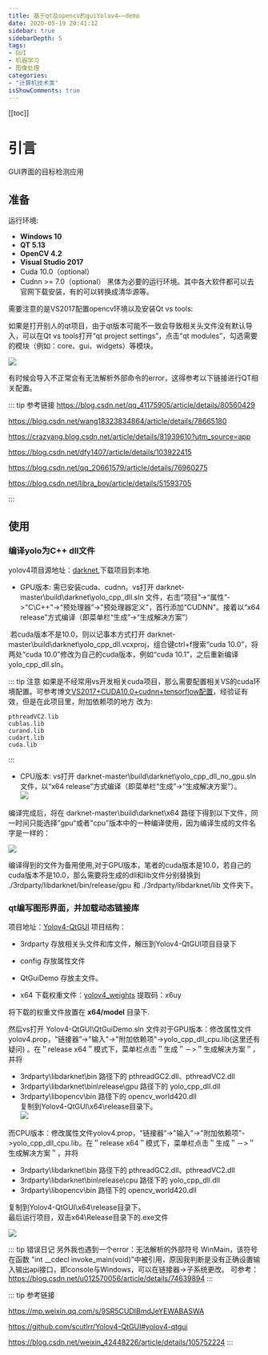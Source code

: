 ```yaml
---
title: 基于qt及opencv的guiYolov4——demo
date: 2020-05-19 20:41:12
sidebar: true
sidebarDepth: 5
tags: 
- GUI
- 机器学习
- 图像处理
categories:
- "计算机技术类"
isShowComments: true
---
```


[[toc]]

# 引言
GUI界面的目标检测应用
## 准备
运行环境:
- **Windows 10**
- **QT 5.13**
- **OpenCV 4.2**
- **Visual Studio 2017**
- Cuda 10.0（optional）
- Cudnn >= 7.0（optional）
黑体为必要的运行环境。其中各大软件都可以去官网下载安装，有的可以转换成清华源等。<br/>

需要注意的是VS2017配置opencv环境以及安装Qt vs tools:<br/>

如果是打开别人的qt项目，由于qt版本可能不一致会导致相关头文件没有默认导入，可以在Qt vs tools打开“qt project settings”，点击“qt modules”，勾选需要的模块（例如：core、gui、widgets）等模块。

![](https://img-blog.csdnimg.cn/20200425183646775.png?x-oss-process=image/watermark,type_ZmFuZ3poZW5naGVpdGk,shadow_10,text_aHR0cHM6Ly9ibG9nLmNzZG4ubmV0L3dlaXhpbl80MjQ0ODIyNg==,size_16,color_FFFFFF,t_70)  

有时候会导入不正常会有无法解析外部命令的error，这得参考以下链接进行QT相关配置。<br/>

::: tip 参考链接
https://blog.csdn.net/qq_41175905/article/details/80560429

https://blog.csdn.net/wang18323834864/article/details/78665180

https://crazyang.blog.csdn.net/article/details/81939610?utm_source=app

https://blog.csdn.net/dfy1407/article/details/103922415

https://blog.csdn.net/qq_20661579/article/details/76960275

https://blog.csdn.net/libra_boy/article/details/51593705

:::


## 使用
### 编译yolo为C++ dll文件
yolov4项目源地址：[darknet](https://github.com/AlexeyAB/darknet),下载项目到本地.<br/>
      

- GPU版本: 需已安装cuda、cudnn。vs打开  darknet-master\build\darknet\yolo_cpp_dll.sln 文件，右击“项目”->“属性”->"C\C++"->“预处理器”->"预处理器定义"，首行添加“CUDNN"。接着以“x64  release”方式编译（即菜单栏“生成”->“生成解决方案”）<br/>
    

​ 若cuda版本不是10.0，则以记事本方式打开  darknet-master\build\darknet\yolo_cpp_dll.vcxproj，组合键ctrl+f搜索“cuda 10.0”，将两处“cuda 10.0”修改为自己的cuda版本，例如“cuda 10.1”，之后重新编译yolo_cpp_dll.sln。

::: tip 注意
如果是不经常用vs开发相关cuda项目，那么需要配置相关VS的cuda环境配置。可参考博文[VS2017+CUDA10.0+cudnn+tensorflow配置](https://blog.csdn.net/threefourly/article/details/84492563)，经验证有效，但是在此项目里，附加依赖项的地方
改为:<br>
```
pthreadVC2.lib
cublas.lib
curand.lib
cudart.lib
cuda.lib

```

:::
- CPU版本:  vs打开 darknet-master\build\darknet\yolo_cpp_dll_no_gpu.sln 文件，以“x64  release”方式编译（即菜单栏“生成”->“生成解决方案”）。<br/>
![](https://img-blog.csdnimg.cn/2020042809520248.png?x-oss-process=image/watermark,type_ZmFuZ3poZW5naGVpdGk,shadow_10,text_aHR0cHM6Ly9ibG9nLmNzZG4ubmV0L3dlaXhpbl80MjQ0ODIyNg==,size_16,color_FFFFFF,t_70) 

编译完成后，将在 darknet-master\build\darknet\x64 路径下得到以下文件，同一时间只能选择”gpu“或者"cpu"版本中的一种编译使用，因为编译生成的文件名字是一样的：

![](https://img-blog.csdnimg.cn/20200425185854261.png)     


编译得到的文件为备用使用,对于GPU版本，笔者的cuda版本是10.0，若自己的cuda版本不是10.0，那么需要将生成的dll和lib文件分别替换到  ./3rdparty/libdarknet/bin/release/gpu   和   ./3rdparty/libdarknet/lib   文件夹下。


### qt编写图形界面，并加载动态链接库
项目地址：[Yolov4-QtGUI](https://github.com/LJoson/Yolov4_GUIdemo)
项目结构：
-   3rdparty 存放相关头文件和库文件，解压到Yolov4-QtGUI项目目录下

-   config 存放属性文件

-   QtGuiDemo 存放主文件。

-   x64   下载权重文件：[yolov4_weights](https://pan.baidu.com/s/1_utwehFeFzgYgp8aBTeyvw 
)  提取码：x6uy <br/>

将下载的权重文件放置在  **x64/model**  目录下.<br>

然后vs打开  Yolov4-QtGUI\QtGuiDemo.sln 文件对于GPU版本：修改属性文件yolov4.prop，"链接器”->"输入"->"附加依赖项"->yolo_cpp_dll_cpu.lib(这里还有疑问) 。在＂release x64＂模式下，菜单栏点击＂生成＂－>＂生成解决方案＂，并将 
-  3rdparty\libdarknet\bin 路径下的  pthreadGC2.dll、pthreadVC2.dll  
-  3rdparty\libdarknet\bin\release\gpu 路径下的 yolo_cpp_dll.dll
-  3rdparty\libopencv\bin 路径下的  opencv_world420.dll  
复制到Yolov4-QtGUI\x64\release目录下。<br/>
![](https://img-blog.csdnimg.cn/20200428104322320.png?x-oss-process=image/watermark,type_ZmFuZ3poZW5naGVpdGk,shadow_10,text_aHR0cHM6Ly9ibG9nLmNzZG4ubmV0L3dlaXhpbl80MjQ0ODIyNg==,size_16,color_FFFFFF,t_70) 

​ 而CPU版本：修改属性文件yolov4.prop，"链接器”->"输入"->"附加依赖项"->yolo_cpp_dll_cpu.lib。在＂release x64＂模式下，菜单栏点击＂生成＂－>＂生成解决方案＂，并将 
-  3rdparty\libdarknet\bin 路径下的  pthreadGC2.dll、pthreadVC2.dll  
-  3rdparty\libdarknet\bin\release\cpu 路径下的 yolo_cpp_dll.dll
-  3rdparty\libopencv\bin 路径下的  opencv_world420.dll  

复制到Yolov4-QtGUI\x64\release目录下。<br/> 
最后运行项目，双击x64\Release目录下的.exe文件

![](/img/cs/GUI/1.PNG)


::: tip 错误日记
另外我也遇到一个error：无法解析的外部符号 WinMain，该符号在函数 "int __cdecl invoke_main(void)”中被引用，原因我判断是没有正确设置输入输出api接口，即console与Windows，可以在链接器->子系统更改。
可参考：https://blog.csdn.net/u012570056/article/details/74639894
:::

::: tip 参考链接

https://mp.weixin.qq.com/s/9SR5CUDIBmdJeYEWABASWA

https://github.com/scutlrr/Yolov4-QtGUI#yolov4-qtgui

https://blog.csdn.net/weixin_42448226/article/details/105752224
:::
